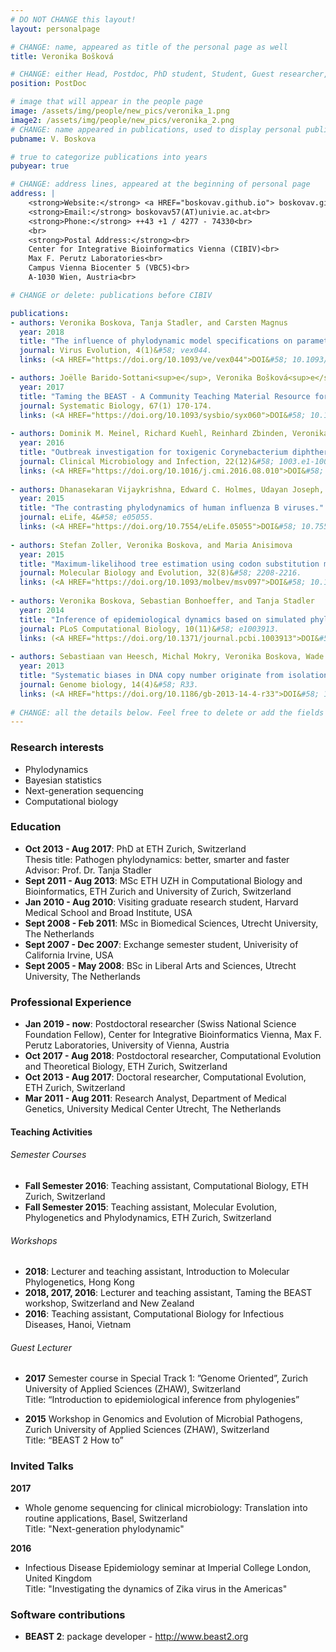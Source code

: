 ```yaml
---
# DO NOT CHANGE this layout!
layout: personalpage

# CHANGE: name, appeared as title of the personal page as well
title: Veronika Bošková

# CHANGE: either Head, Postdoc, PhD student, Student, Guest researcher, System administrator, or Secretery
position: PostDoc

# image that will appear in the people page
image: /assets/img/people/new_pics/veronika_1.png
image2: /assets/img/people/new_pics/veronika_2.png
# CHANGE: name appeared in publications, used to display personal publications
pubname: V. Boskova

# true to categorize publications into years
pubyear: true

# CHANGE: address lines, appeared at the beginning of personal page
address: |
    <strong>Website:</strong> <a HREF="boskovav.github.io"> boskovav.github.io</a><br>
    <strong>Email:</strong> boskovav57(AT)univie.ac.at<br>
    <strong>Phone:</strong> ++43 +1 / 4277 - 74330<br>
    <br>
    <strong>Postal Address:</strong><br>
    Center for Integrative Bioinformatics Vienna (CIBIV)<br>
    Max F. Perutz Laboratories<br>
    Campus Vienna Biocenter 5 (VBC5)<br>
    A-1030 Wien, Austria<br>

# CHANGE or delete: publications before CIBIV

publications:
- authors: Veronika Boskova, Tanja Stadler, and Carsten Magnus
  year: 2018
  title: "The influence of phylodynamic model specifications on parameter estimates of the Zika virus epidemic."
  journal: Virus Evolution, 4(1)&#58; vex044. 
  links: (<A HREF="https://doi.org/10.1093/ve/vex044">DOI&#58; 10.1093/ve/vex044 </A>)

- authors: Joëlle Barido-Sottani<sup>e</sup>, Veronika Bošková<sup>e</sup>, Louis Du Plessis<sup>e</sup>, Denise Kühnert<sup>e</sup>, Carsten Magnus<sup>e</sup>, Venelin Mitov<sup>e</sup>, Nicola F. Müller<sup>e</sup>, Jūlija Pečerska<sup>e</sup>, David A. Rasmussen<sup>e</sup>, Chi Zhang<sup>e</sup>, Alexei J. Drummond, Tracy A. Heath, Oliver G. Pybus, Timothy G. Vaughan, and Tanja Stadler
  year: 2017
  title: "Taming the BEAST - A Community Teaching Material Resource for BEAST 2."
  journal: Systematic Biology, 67(1) 170-174. 
  links: (<A HREF="https://doi.org/10.1093/sysbio/syx060">DOI&#58; 10.1093/sysbio/syx060</A>)
     
- authors: Dominik M. Meinel, Richard Kuehl, Reinhard Zbinden, Veronika Boskova, Christian Garzoni, Davide Fadini, Marisa Dolina, Benjamin Blümel, Thomas Weibel, Sarah Tschudin-Sutter, Andreas F. Widmer, Julia A. Bielicki, Alexa Dierig, Ulrich Heininger, Regina Konrad, Anja Berger, Vladimira Hinic, Daniel Goldenberger, Annette Blaich, Tanja Stadler, Manuel Battegay, Andreas Sing, and Adrian Egli
  year: 2016
  title: "Outbreak investigation for toxigenic Corynebacterium diphtheriae wound infections in refugees from Northeast Africa and Syria in Switzerland and Germany by whole genome sequencing."
  journal: Clinical Microbiology and Infection, 22(12)&#58; 1003.e1-1003.e8. 
  links: (<A HREF="https://doi.org/10.1016/j.cmi.2016.08.010">DOI&#58; 10.1016/j.cmi.2016.08.010</A>)
     
- authors: Dhanasekaran Vijaykrishna, Edward C. Holmes, Udayan Joseph, Mathieu Fourment, Yvonne C.F. Su, Rebecca Halpin, Raphael T.C. Lee, Yi-Mo Deng, Vithiagaran Gunalan, Xudong Lin, Timothy B. Stockwell, Nadia B. Fedorova, Bin Zhou, Natalie Spirason, Denise Kühnert, Veronika Bošková, Tanja Stadler, Anna-Maria Costa, Dominic E Dwyer, Q Sue Huang, Lance C Jennings, William Rawlinson, Sheena G Sullivan, Aeron C Hurt, Sebastian Maurer-Stroh, David E Wentworth, Gavin JD Smith, and Ian G Barr
  year: 2015
  title: "The contrasting phylodynamics of human influenza B viruses."
  journal: eLife, 4&#58; e05055. 
  links: (<A HREF="https://doi.org/10.7554/eLife.05055">DOI&#58; 10.7554/eLife.05055</A>)
     
- authors: Stefan Zoller, Veronika Boskova, and Maria Anisimova
  year: 2015
  title: "Maximum-likelihood tree estimation using codon substitution models with multiple partitions."
  journal: Molecular Biology and Evolution, 32(8)&#58; 2208-2216. 
  links: (<A HREF="https://doi.org/10.1093/molbev/msv097">DOI&#58; 10.1093/molbev/msv097</A>)
     
- authors: Veronika Boskova, Sebastian Bonhoeffer, and Tanja Stadler
  year: 2014
  title: "Inference of epidemiological dynamics based on simulated phylogenies using birth-death and coalescent models."
  journal: PLoS Computational Biology, 10(11)&#58; e1003913. 
  links: (<A HREF="https://doi.org/10.1371/journal.pcbi.1003913">DOI&#58; 10.1371/journal.pcbi.1003913</A>)
     
- authors: Sebastiaan van Heesch, Michal Mokry, Veronika Boskova, Wade Junker, Rajdeep Mehon, Pim Toonen, Ewart de Bruijn, James D Shull, Timothy J Aitman, Edwin Cuppen, and Victor Guryev
  year: 2013
  title: "Systematic biases in DNA copy number originate from isolation procedures."
  journal: Genome biology, 14(4)&#58; R33. 
  links: (<A HREF="https://doi.org/10.1186/gb-2013-14-4-r33">DOI&#58; 10.1186/gb-2013-14-4-r33</A>)
     
# CHANGE: all the details below. Feel free to delete or add the fields (e.g. Talks and Posters, Software)
---
```


### Research interests
<div class="hline"></div>

* Phylodynamics
* Bayesian statistics
* Next-generation sequencing
* Computational biology

### Education
<div class="hline"></div>

* __Oct 2013 - Aug 2017__: PhD at ETH Zurich, Switzerland <br>
Thesis title: Pathogen phylodynamics: better, smarter and faster<br>
Advisor: Prof. Dr. Tanja Stadler
* __Sept 2011 - Aug 2013__: MSc ETH UZH in Computational Biology and Bioinformatics, ETH Zurich and University of Zurich, Switzerland<br>
* __Jan 2010 - Aug 2010__: Visiting graduate research student, Harvard Medical School and Broad Institute, USA<br> 
* __Sept 2008 - Feb 2011__: MSc in Biomedical Sciences, Utrecht University, The Netherlands<br>
* __Sept 2007 - Dec 2007__: Exchange semester student, Univerisity of California Irvine, USA<br>
* __Sept 2005 - May 2008__: BSc in Liberal Arts and Sciences, Utrecht University, The Netherlands<br>

### Professional Experience
<div class="hline"></div>

* __Jan 2019 - now__: Postdoctoral researcher (Swiss National Science Foundation Fellow), Center for Integrative Bioinformatics Vienna, Max F. Perutz Laboratories, University of Vienna, Austria<br>
* __Oct 2017 - Aug 2018__: Postdoctoral researcher, Computational Evolution and Theoretical Biology, ETH Zurich, Switzerland<br>
* __Oct 2013 - Aug 2017__: Doctoral researcher, Computational Evolution, ETH Zurich, Switzerland<br>
* __Mar 2011 - Aug 2011__: Research Analyst, Department of Medical Genetics, University Medical Center Utrecht, The Netherlands<br>

#### Teaching Activities

###### Semester Courses

* __Fall Semester 2016__: Teaching assistant, Computational Biology, ETH Zurich, Switzerland<br>
* __Fall Semester 2015__: Teaching assistant, Molecular Evolution, Phylogenetics and Phylodynamics, ETH Zurich, Switzerland<br>

###### Workshops

* __2018__: Lecturer and teaching assistant, Introduction to Molecular Phylogenetics, Hong Kong<br>
* __2018, 2017, 2016__: Lecturer and teaching assistant, Taming the BEAST workshop, Switzerland and New Zealand<br>
* __2016__: Teaching assistant, Computational Biology for Infectious Diseases, Hanoi, Vietnam<br>

###### Guest Lecturer

* __2017__ Semester course in Special Track 1: ”Genome Oriented”, Zurich University of Applied Sciences (ZHAW), Switzerland<br>
Title: “Introduction to epidemiological inference from phylogenies”

* __2015__ Workshop in Genomics and Evolution of Microbial Pathogens, Zurich University of Applied Sciences (ZHAW), Switzerland<br>
Title: “BEAST 2 How to”

### Invited Talks
<div class="hline"></div>

__2017__
* Whole genome sequencing for clinical microbiology: Translation into routine applications, Basel, Switzerland<br>
Title: "Next-generation phylodynamic"

__2016__
* Infectious Disease Epidemiology seminar at Imperial College London, United Kingdom<br>
Title: "Investigating the dynamics of Zika virus in the Americas"

### Software contributions
<div class="hline"></div>

* __BEAST 2__: package developer - <a HREF="http://www.beast2.org"> http://www.beast2.org</a>





